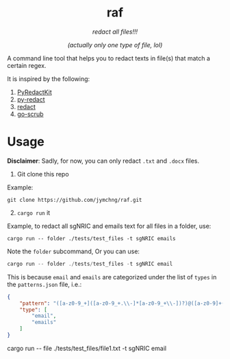 <div align='center'><h1> raf </h1></div>
<div align='center'><i> redact all files!!!<p>(actually only one type of file, lol) </i></div>

<p>

A command line tool that helps you to redact texts in file(s) that match a certain regex.

It is inspired by the following:

1. [PyRedactKit](https://github.com/brootware/PyRedactKit)
2. [py-redact](https://github.com/datumbrain/py-redact)
3. [redact](https://github.com/wils0ns/redact)
4. [go-scrub](https://github.com/ssrathi/go-scrub)

# Usage
**Disclaimer**:
Sadly, for now, you can only redact `.txt` and `.docx` files.

1. Git clone this repo

Example:
```
git clone https://github.com/jymchng/raf.git
```

2. `cargo run` it

Example, to redact all sgNRIC and emails text for all files in a folder, use:
```
cargo run -- folder ./tests/test_files -t sgNRIC emails
```
Note the `folder` subcommand, 
Or you can use:
```rust
cargo run -- folder ./tests/test_files -t sgNRIC email
```
This is because `email` and `emails` are categorized under the list of `types` in the `patterns.json` file, i.e.:

```json
{
    "pattern": "([a-z0-9_+]([a-z0-9_+.\\-]*[a-z0-9_+\\-])?)@([a-z0-9]+([\\-\\.]{1}[a-z0-9]+)*\\.[a-z]{2,6})",
    "type": [
        "email",
        "emails"
    ]
}
```


cargo run -- file ./tests/test_files/file1.txt -t sgNRIC email